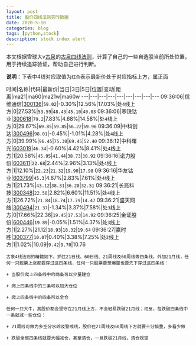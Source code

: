 ```yaml
---
layout: post
title: 股价四线法则实时数据
date: 2020-5-10
categories: blog
tags: [python,stock]
description: stock index alert
---
```



本文根据雪球大v[古泉](https://xueqiu.com/u/7148646888)的[古泉四线法则](https://xueqiu.com/7148646888/130498192)，计算了自己的一些自选股当前所处位置，用于持续追踪验证，帮助自己进行判断。

**说明**：下表中4线对应取值为`红色`表示最新价处于对应指标上方，属正面

时间|名称|代码|最新价|当日|3日|5日|位置|变动|距离|ma21|ma60|ma21w|ma60w
---|---|---|---|---|---|---|---|---
09:36:06|信维通信|[300136](https://xueqiu.com/S/SZ300136)|`59.02`|-0.30%|12.56%|17.03%|处`4`线上方|0|27.53%|`53.59`|`48.43`|`45.10`|`40.03`
09:36:06|寒锐钴业|[300618](https://xueqiu.com/S/SZ300618)|`79.2`|7.83%|4.68%|14.58%|处`4`线上方|0|29.67%|`69.85`|`59.85`|`56.22`|`59.96`
09:36:09|中科创达|[300496](https://xueqiu.com/S/SZ300496)|`98.01`|-0.45%|-1.01%|4.28%|处`4`线上方|0|39.99%|`96.45`|`75.30`|`69.45`|`52.40`
09:36:12|中科曙光|[603019](https://xueqiu.com/S/SH603019)|`46.34`|-0.60%|4.42%|8.41%|处`4`线上方|1|20.58%|`45.95`|`41.44`|`38.73`|`30.92`
09:36:16|诺力股份|[603611](https://xueqiu.com/S/SH603611)|`22.68`|2.44%|2.96%|3.13%|处`4`线上方|1|12.10%|`22.23`|`21.32`|`19.90`|`17.98`
09:36:16|华友钴业|[603799](https://xueqiu.com/S/SH603799)|`45.3`|4.67%|2.83%|7.61%|处`4`线上方|1|21.73%|`43.12`|`38.31`|`36.20`|`32.51`
09:36:21|长亮科技|[300348](https://xueqiu.com/S/SZ300348)|`22.58`|2.82%|6.60%|11.51%|处`4`线上方|1|26.72%|`21.84`|`18.74`|`17.79`|`14.47`
09:36:21|盛天网络|[300494](https://xueqiu.com/S/SZ300494)|`21.37`|-1.34%|3.37%|7.58%|处`3`线上方|0|17.66%|22.36|`19.45`|`17.53`|`14.92`
09:36:25|金证股份|[600446](https://xueqiu.com/S/SH600446)|`19.89`|-0.05%|1.51%|4.37%|处`3`线上方|1|2.27%|21.12|`18.93`|`18.32`|`19.64`
09:36:27|赢时胜|[300377](https://xueqiu.com/S/SZ300377)|`10.07`|0.40%|3.38%|7.25%|处`2`线上方|1|1.02%|10.09|`9.42`|`9.70`|10.76

```
古泉4线法则的精髓如下。抓住21日线、60日线、21周线及60周线等四条线，外加21月线，任何一只股票上涨都要穿过这四条线，任何一只股票要想爆雷也要先下穿过这四条线：

+ 当股价爬上四条线中的两条可以少量建仓

+ 爬上四条线中的三条可以加大仓位

+ 爬上四条线中的四条可以全仓

任何一只大牛，其股价都会坚守在21月线上方，不会轻易跌破21月线；相反，每跌破四条线中一条就减一些仓位：

+ 21周线可做为多空分水岭及警戒线，股价在21周线及60周线下方就要十分慎重，多看少做

+ 跌破全部四条线就要大幅减仓，甚至清仓，一旦跌破21月线，清仓观望
```